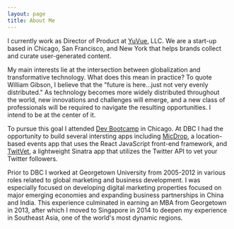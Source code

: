 ```yaml
---
layout: page
title: About Me
---
```

I currently work as Director of Product at [YuVue](http://yuvue.com "Yuvue"), LLC. We are a start-up based in Chicago, San Francisco, and New York that helps brands collect and curate user-generated content.

My main interests lie at the intersection between globalization and transformative technology. What does this mean in practice? To quote William Gibson, I believe that the "future is here...just not very evenly distributed." As technology becomes more widely distributed throughout the world, new innovations and challenges will emerge, and a new class of professionals will be required to navigate the resulting opportunities. I intend to be at the center of it.

To pursue this goal I attended <a href="http://devbootcamp.com">Dev Bootcamp</a> in Chicago. At DBC I had the opportunity to build several intersting apps including [MicDrop](http://mic-drop.herokuapp.com "MicDrop"), a location-based events app that uses the React JavaScript front-end framework, and [TwitVet](http://twitvet.herokuapp.com "Twitvet"), a lightweight Sinatra app that utilizes the Twitter API to vet your Twitter followers.

Prior to DBC I worked at Georgetown University from 2005-2012 in various roles related to global marketing and business development. I was especially focused on developing digital marketing properties focused on major emerging economies and expanding business partnerships in China and India. This experience culminated in earning an MBA from Georgetown in 2013, after which I moved to Singapore in 2014 to deepen my experience in Southeast Asia, one of the world's most dynamic regions.
